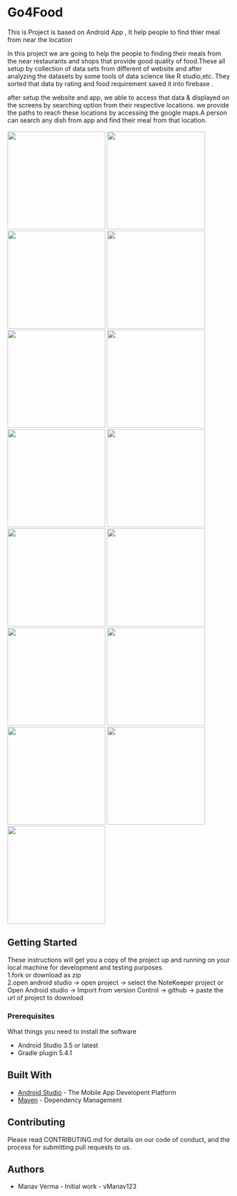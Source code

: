 # Go4Food
This is Project is based on Android App , It help people to find thier meal from near the location

In this project we are going to help the people to finding their meals from the near restaurants and shops that provide good quality of food.These all setup by collection of data sets from different of website and after analyzing the datasets by some tools of data science like R studio,etc. They sorted that data by rating and food requirement saved it into firebase .

after setup the website and app, we able to access that data & displayed on the screens by searching option from their respective locations. we provide the paths to reach these locations by accessing the google maps.A person can search any dish from app and find their meal from that location.
<br>
<br>
<img src = "https://github.com/vManav123/Go4Food/blob/master/images%20of%20App/Launcher.png" width = "220" >      <img src = "https://github.com/vManav123/Go4Food/blob/master/images%20of%20App/front.png" width = "220" >      <img src = "https://github.com/vManav123/Go4Food/blob/master/images%20of%20App/googlesignin.png" width = "220" >      <img src = "https://github.com/vManav123/Go4Food/blob/master/images%20of%20App/Truecaller.png" width = "220" >      <img src = "https://github.com/vManav123/Go4Food/blob/master/images%20of%20App/login.png" width = "220">      <img src = "https://github.com/vManav123/Go4Food/blob/master/images%20of%20App/register.png" width = "220">      <img src = "https://github.com/vManav123/Go4Food/blob/master/images%20of%20App/forget.png" width = "220">      <img src = "https://github.com/vManav123/Go4Food/blob/master/images%20of%20App/navigation.png" width = "220">      <img src = "https://github.com/vManav123/Go4Food/blob/master/images%20of%20App/selectcity.png" width = "220">      <img src = "https://github.com/vManav123/Go4Food/blob/master/images%20of%20App/profile.png" width = "220">      <img src = "https://github.com/vManav123/Go4Food/blob/master/images%20of%20App/shops.png" width = "220">      <img src = "https://github.com/vManav123/Go4Food/blob/master/images%20of%20App/shopdetails.png" width = "220">      <img src = "https://github.com/vManav123/Go4Food/blob/master/images%20of%20App/menus.png" width = "220">      <img src = "https://github.com/vManav123/Go4Food/blob/master/images%20of%20App/map.png" width = "220">      <img src = "https://github.com/vManav123/Go4Food/blob/master/images%20of%20App/maplocated.png" width = "220">  


## Getting Started

These instructions will get you a copy of the project up and running on your local machine for development and testing purposes.
<br>
1.fork or download as zip
<br>
2.open android studio -> open project -> select the NoteKeeper project 
or 
Open Android studio -> Import from version Control -> github -> paste the url of project to download


### Prerequisites

What things you need to install the software
* Android Studio 3.5 or latest
* Gradle plugin 5.4.1

## Built With

* [Android Studio](https://developer.android.com/studio/) - The Mobile App Developent Platform
* [Maven](https://maven.apache.org/) - Dependency Management

## Contributing

Please read CONTRIBUTING.md for details on our code of conduct, and the process for submitting pull requests to us.

## Authors

* Manav Verma - Initial work - vManav123
